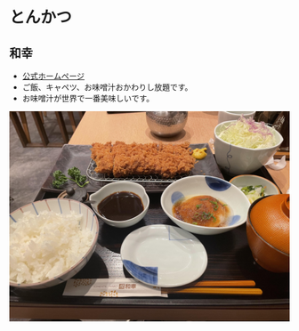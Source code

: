 # とんかつ

## 和幸
- [公式ホームページ](https://wako-group.co.jp/)
- ご飯、キャペツ、お味噌汁おかわりし放題です。
- お味噌汁が世界で一番美味しいです。

![](../asset/pages/tonkatu/wako.jpg)
